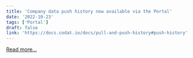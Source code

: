 ```yaml
---
title: 'Company data push history now available via the Portal'
date: '2022-10-23'
tags: ['Portal']
draft: false
link: 'https://docs.codat.io/docs/pull-and-push-history#push-history'
---
```


[Read more...](https://docs.codat.io/docs/pull-and-push-history#push-history)
